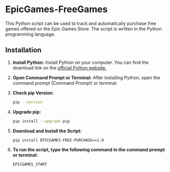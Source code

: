 # EpicGames-FreeGames

This Python script can be used to track and automatically purchase free games offered on the Epic Games Store. The script is written in the Python programming language.

## Installation

1. **Install Python:**
   Install Python on your computer. You can find the download link on the [official Python website.](https://www.python.org/downloads/)

2. **Open Command Prompt or Terminal:**
   After installing Python, open the command prompt (Command Prompt) or terminal.

3. **Check pip Version:**
   ```bash
   pip --version

4. **Upgrade pip:**
   ```bash
   pip install --upgrade pip

5. **Download and Install the Script:**
   ```bash
   pip install EPICGAMES-FREE-PURCHASE==1.0

6. **To run the script, type the following command in the command prompt or terminal:**
   ```bash
   EPICGAMES_START
   

